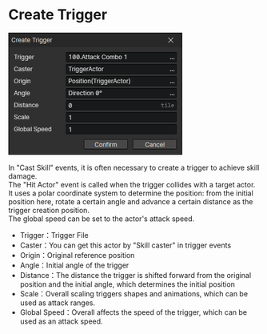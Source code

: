 # Create Trigger

![](img/createTrigger-1.png)

In "Cast Skill" events, it is often necessary to create a trigger to achieve skill damage.  
The "Hit Actor" event is called when the trigger collides with a target actor.  
It uses a polar coordinate system to determine the position: from the initial position here, rotate a certain angle and advance a certain distance as the trigger creation position.  
The global speed can be set to the actor's attack speed.

- Trigger：Trigger File
- Caster：You can get this actor by "Skill caster" in trigger events
- Origin：Original reference position
- Angle：Initial angle of the trigger
- Distance：The distance the trigger is shifted forward from the original position and the initial angle, which determines the initial position
- Scale：Overall scaling triggers shapes and animations, which can be used as attack ranges.
- Global Speed：Overall affects the speed of the trigger, which can be used as an attack speed.